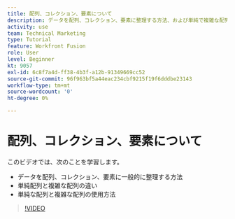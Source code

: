 ```yaml
---
title: 配列、コレクション、要素について
description: データを配列、コレクション、要素に整理する方法、および単純で複雑な配列の操作方法については、 [!DNL Adobe Workfront Fusion].
activity: use
team: Technical Marketing
type: Tutorial
feature: Workfront Fusion
role: User
level: Beginner
kt: 9057
exl-id: 6c8f7a4d-ff38-4b3f-a12b-91349669cc52
source-git-commit: 96f963bf5a44eac234cbf9215f19f6dddbe23143
workflow-type: tm+mt
source-wordcount: '0'
ht-degree: 0%

---
```


# 配列、コレクション、要素について

このビデオでは、次のことを学習します。

* データを配列、コレクション、要素に一般的に整理する方法
* 単純配列と複雑な配列の違い
* 単純な配列と複雑な配列の使用方法

>[!VIDEO](https://video.tv.adobe.com/v/335298/?quality=12)
